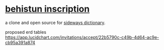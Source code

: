 # [behistun inscription](https://en.wikipedia.org/wiki/Behistun_Inscription)
a clone and open source for [sideways dictionary](https://sidewaysdictionary.com/#/). 


proposed erd tables
https://app.lucidchart.com/invitations/accept/22b5790c-c49b-4d64-ac9e-cb95a391a874
